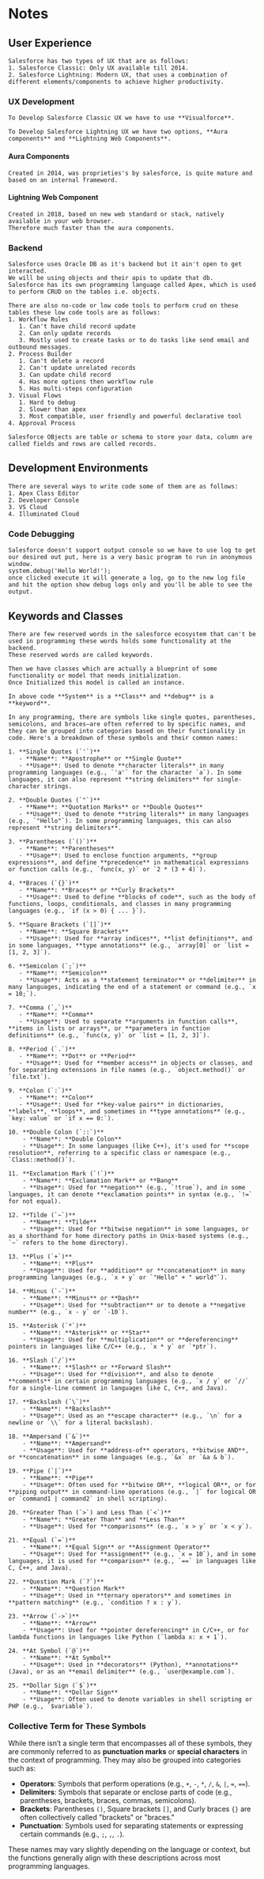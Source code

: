 # Notes

## User Experience

    Salesforce has two types of UX that are as follows:
    1. Salesforce Classic: Only UX available till 2014.
    2. Salesforce Lightning: Modern UX, that uses a combination of different elements/components to achieve higher productivity.

### UX Development

    To Develop Salesforce Classic UX we have to use **Visualforce**.

    To Develop Salesforce Lightning UX we have two options, **Aura components** and **Lightning Web Components**.

#### Aura Components

    Created in 2014, was proprieties's by salesforce, is quite mature and based on an internal frameword.

#### Lightning Web Component

    Created in 2018, based on new web standard or stack, natively available in your web browser.
    Therefore much faster than the aura components.

### Backend

    Salesforce uses Oracle DB as it's backend but it ain't open to get interacted.
    We will be using objects and their apis to update that db.
    Salesforce has its own programming language called Apex, which is used to perform CRUD on the tables i.e. objects.

    There are also no-code or low code tools to perform crud on these tables these low code tools are as follows:
    1. Workflow Rules
       1. Can't have child record update
       2. Can only update records
       3. Mostly used to create tasks or to do tasks like send email and outbound messages.
    2. Process Builder
       1. Can't delete a record
       2. Can't update unrelated records
       3. Can update child record
       4. Has more options then workflow rule
       5. Has multi-steps configuration
    3. Visual Flows
       1. Hard to debug
       2. Slower than apex
       3. Most compatible, user friendly and powerful declarative tool
    4. Approval Process

    Salesforce OBjects are table or schema to store your data, column are called fields and rows are called records.

## Development Environments

    There are several ways to write code some of them are as follows:
    1. Apex Class Editor
    2. Developer Console
    3. VS Cloud
    4. Illuminated Cloud

### Code Debugging

    Salesforce doesn't support output console so we have to use log to get our desired out put, here is a very basic program to run in anonymous window.
    system.debug('Hello World!');
    once clicked execute it will generate a log, go to the new log file and hit the option show debug logs only and you'll be able to see the output.

## Keywords and Classes

    There are few reserved words in the salesforce ecosystem that can't be used in programming these words holds some functionality at the backend.
    These reserved words are called keywords.

    Then we have classes which are actually a blueprint of some functionality or model that needs initialization.
    Once Initialized this model is called an instance.

    In above code **System** is a **Class** and **debug** is a **keyword**.

    In any programming, there are symbols like single quotes, parentheses, semicolons, and braces—are often referred to by specific names, and they can be grouped into categories based on their functionality in code. Here's a breakdown of these symbols and their common names:

    1. **Single Quotes (`'`)**
       - **Name**: **Apostrophe** or **Single Quote**
       - **Usage**: Used to denote **character literals** in many programming languages (e.g., `'a'` for the character `a`). In some languages, it can also represent **string delimiters** for single-character strings.

    2. **Double Quotes (`"`)**
       - **Name**: **Quotation Marks** or **Double Quotes**
       - **Usage**: Used to denote **string literals** in many languages (e.g., `"Hello"`). In some programming languages, this can also represent **string delimiters**.

    3. **Parentheses (`()`)**
       - **Name**: **Parentheses**
       - **Usage**: Used to enclose function arguments, **group expressions**, and define **precedence** in mathematical expressions or function calls (e.g., `func(x, y)` or `2 * (3 + 4)`).

    4. **Braces (`{}`)**
       - **Name**: **Braces** or **Curly Brackets**
       - **Usage**: Used to define **blocks of code**, such as the body of functions, loops, conditionals, and classes in many programming languages (e.g., `if (x > 0) { ... }`).

    5. **Square Brackets (`[]`)**
       - **Name**: **Square Brackets**
       - **Usage**: Used for **array indices**, **list definitions**, and in some languages, **type annotations** (e.g., `array[0]` or `list = [1, 2, 3]`).

    6. **Semicolon (`;`)**
       - **Name**: **Semicolon**
       - **Usage**: Acts as a **statement terminator** or **delimiter** in many languages, indicating the end of a statement or command (e.g., `x = 10;`).

    7. **Comma (`,`)**
       - **Name**: **Comma**
       - **Usage**: Used to separate **arguments in function calls**, **items in lists or arrays**, or **parameters in function definitions** (e.g., `func(x, y)` or `list = [1, 2, 3]`).

    8. **Period (`.`)**
       - **Name**: **Dot** or **Period**
       - **Usage**: Used for **member access** in objects or classes, and for separating extensions in file names (e.g., `object.method()` or `file.txt`).

    9. **Colon (`:`)**
       - **Name**: **Colon**
       - **Usage**: Used for **key-value pairs** in dictionaries, **labels**, **loops**, and sometimes in **type annotations** (e.g., `key: value` or `if x == 0:`).

    10. **Double Colon (`::`)**
        - **Name**: **Double Colon**
        - **Usage**: In some languages (like C++), it's used for **scope resolution**, referring to a specific class or namespace (e.g., `Class::method()`).

    11. **Exclamation Mark (`!`)**
        - **Name**: **Exclamation Mark** or **Bang**
        - **Usage**: Used for **negation** (e.g., `!true`), and in some languages, it can denote **exclamation points** in syntax (e.g., `!=` for not equal).

    12. **Tilde (`~`)**
        - **Name**: **Tilde**
        - **Usage**: Used for **bitwise negation** in some languages, or as a shorthand for home directory paths in Unix-based systems (e.g., `~` refers to the home directory).

    13. **Plus (`+`)**
        - **Name**: **Plus**
        - **Usage**: Used for **addition** or **concatenation** in many programming languages (e.g., `x + y` or `"Hello" + " world"`).

    14. **Minus (`-`)**
        - **Name**: **Minus** or **Dash**
        - **Usage**: Used for **subtraction** or to denote a **negative number** (e.g., `x - y` or `-10`).

    15. **Asterisk (`*`)**
        - **Name**: **Asterisk** or **Star**
        - **Usage**: Used for **multiplication** or **dereferencing** pointers in languages like C/C++ (e.g., `x * y` or `*ptr`).

    16. **Slash (`/`)**
        - **Name**: **Slash** or **Forward Slash**
        - **Usage**: Used for **division**, and also to denote **comments** in certain programming languages (e.g., `x / y` or `//` for a single-line comment in languages like C, C++, and Java).

    17. **Backslash (`\`)**
        - **Name**: **Backslash**
        - **Usage**: Used as an **escape character** (e.g., `\n` for a newline or `\\` for a literal backslash).

    18. **Ampersand (`&`)**
        - **Name**: **Ampersand**
        - **Usage**: Used for **address-of** operators, **bitwise AND**, or **concatenation** in some languages (e.g., `&x` or `&a & b`).

    19. **Pipe (`|`)**
        - **Name**: **Pipe**
        - **Usage**: Often used for **bitwise OR**, **logical OR**, or for **piping output** in command-line operations (e.g., `|` for logical OR or `command1 | command2` in shell scripting).

    20. **Greater Than (`>`) and Less Than (`<`)**
        - **Name**: **Greater Than** and **Less Than**
        - **Usage**: Used for **comparisons** (e.g., `x > y` or `x < y`).

    21. **Equal (`=`)**
        - **Name**: **Equal Sign** or **Assignment Operator**
        - **Usage**: Used for **assignment** (e.g., `x = 10`), and in some languages, it is used for **comparison** (e.g., `==` in languages like C, C++, and Java).

    22. **Question Mark (`?`)**
        - **Name**: **Question Mark**
        - **Usage**: Used in **ternary operators** and sometimes in **pattern matching** (e.g., `condition ? x : y`).

    23. **Arrow (`->`)**
        - **Name**: **Arrow**
        - **Usage**: Used for **pointer dereferencing** in C/C++, or for lambda functions in languages like Python (`lambda x: x + 1`).

    24. **At Symbol (`@`)**
        - **Name**: **At Symbol**
        - **Usage**: Used in **decorators** (Python), **annotations** (Java), or as an **email delimiter** (e.g., `user@example.com`).

    25. **Dollar Sign (`$`)**
        - **Name**: **Dollar Sign**
        - **Usage**: Often used to denote variables in shell scripting or PHP (e.g., `$variable`).

### Collective Term for These Symbols

While there isn’t a single term that encompasses all of these symbols, they are commonly referred to as **punctuation marks** or **special characters** in the context of programming. They may also be grouped into categories such as:

- **Operators**: Symbols that perform operations (e.g., `+`, `-`, `*`, `/`, `&`, `|`, `=`, `==`).
- **Delimiters**: Symbols that separate or enclose parts of code (e.g., parentheses, brackets, braces, commas, semicolons).
- **Brackets**: Parentheses `()`, Square brackets `[]`, and Curly braces `{}` are often collectively called "brackets" or "braces."
- **Punctuation**: Symbols used for separating statements or expressing certain commands (e.g., `;`, `,`, `.`).

These names may vary slightly depending on the language or context, but the functions generally align with these descriptions across most programming languages.
